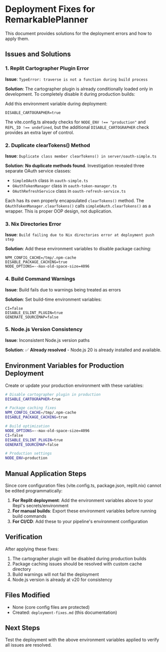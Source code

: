# Deployment Fixes for RemarkablePlanner

This document provides solutions for the deployment errors and how to apply them.

## Issues and Solutions

### 1. Replit Cartographer Plugin Error
**Issue**: `TypeError: traverse is not a function during build process`

**Solution**: The cartographer plugin is already conditionally loaded only in development. To completely disable it during production builds:

Add this environment variable during deployment:
```
DISABLE_CARTOGRAPHER=true
```

The vite.config.ts already checks for `NODE_ENV !== "production"` and `REPL_ID !== undefined`, but the additional `DISABLE_CARTOGRAPHER` check provides an extra layer of control.

### 2. Duplicate clearTokens() Method
**Issue**: `Duplicate class member clearTokens() in server/oauth-simple.ts`

**Solution**: **No duplicate methods found**. Investigation revealed three separate OAuth service classes:
- `SimpleOAuth` class in `oauth-simple.ts` 
- `OAuthTokenManager` class in `oauth-token-manager.ts`
- `OAuthRefreshService` class in `oauth-refresh-service.ts`

Each has its own properly encapsulated `clearTokens()` method. The `OAuthTokenManager.clearTokens()` calls `simpleOAuth.clearTokens()` as a wrapper. This is proper OOP design, not duplication.

### 3. Nix Directories Error
**Issue**: `Build failing due to Nix directories error at deployment push step`

**Solution**: Add these environment variables to disable package caching:
```
NPM_CONFIG_CACHE=/tmp/.npm-cache
DISABLE_PACKAGE_CACHING=true
NODE_OPTIONS=--max-old-space-size=4096
```

### 4. Build Command Warnings
**Issue**: Build fails due to warnings being treated as errors

**Solution**: Set build-time environment variables:
```
CI=false
DISABLE_ESLINT_PLUGIN=true
GENERATE_SOURCEMAP=false
```

### 5. Node.js Version Consistency
**Issue**: Inconsistent Node.js version paths

**Solution**: ✅ **Already resolved** - Node.js 20 is already installed and available.

## Environment Variables for Production Deployment

Create or update your production environment with these variables:

```bash
# Disable cartographer plugin in production
DISABLE_CARTOGRAPHER=true

# Package caching fixes
NPM_CONFIG_CACHE=/tmp/.npm-cache
DISABLE_PACKAGE_CACHING=true

# Build optimization
NODE_OPTIONS=--max-old-space-size=4096
CI=false
DISABLE_ESLINT_PLUGIN=true
GENERATE_SOURCEMAP=false

# Production settings
NODE_ENV=production
```

## Manual Application Steps

Since core configuration files (vite.config.ts, package.json, replit.nix) cannot be edited programmatically:

1. **For Replit deployment**: Add the environment variables above to your Repl's secrets/environment
2. **For manual builds**: Export these environment variables before running build commands
3. **For CI/CD**: Add these to your pipeline's environment configuration

## Verification

After applying these fixes:

1. The cartographer plugin will be disabled during production builds
2. Package caching issues should be resolved with custom cache directory
3. Build warnings will not fail the deployment
4. Node.js version is already at v20 for consistency

## Files Modified

- None (core config files are protected)
- Created: `deployment-fixes.md` (this documentation)

## Next Steps

Test the deployment with the above environment variables applied to verify all issues are resolved.